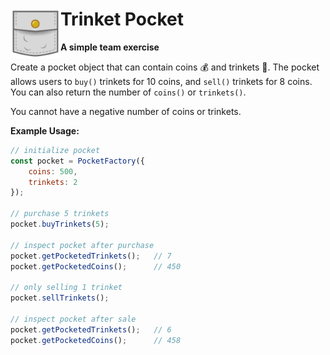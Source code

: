 # Trinket Pocket<img align="left" width="80" height="80" src="img/pocket.svg">

**A simple team exercise**

Create a pocket object that can contain coins :moneybag: and trinkets :prayer_beads:. The pocket allows users to `buy()` trinkets for 10 coins, and `sell()` trinkets for 8 coins. You can also return the number of `coins()` or `trinkets()`.

You cannot have a negative number of coins or trinkets.

**Example Usage:**
```javascript
// initialize pocket
const pocket = PocketFactory({
    coins: 500,
    trinkets: 2
});

// purchase 5 trinkets
pocket.buyTrinkets(5);

// inspect pocket after purchase
pocket.getPocketedTrinkets();   // 7
pocket.getPocketedCoins();      // 450

// only selling 1 trinket
pocket.sellTrinkets();

// inspect pocket after sale
pocket.getPocketedTrinkets();   // 6
pocket.getPocketedCoins();      // 458
```
